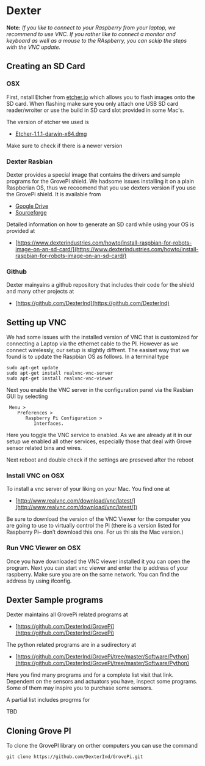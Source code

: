 
# Dexter

**Note:** *If you like to connect to your Raspberry from your laptop, we recommend to use VNC. If you rather like to connect a monitor and keyboard as well as a mouse to the RAspberry, you can sckip the steps with the VNC update.*

## Creating an SD Card

### OSX

First, nstall Etcher from  [etcher.io](https://etcher.io/) which allows you to flash images onto the SD card. When flashing make sure you only attach one USB SD card reader/wroiter or use the build in SD card slot provided in some Mac's.

The version of etcher we used is 

* [Etcher-1.1.1-darwin-x64.dmg](https://github.com/resin-io/etcher/releases/download/v1.1.1/Etcher-1.1.1-darwin-x64.dmg) 

Make sure to check if there is a newer version

### Dexter Rasbian


Dexter provides a special image that contains the drivers and sample programs for the GrovePi shield. We hadsome issues installing it on a plain Raspberian OS, thus we recoomend that you use dexters version if you use the GrovePi shield. It is available from 

* [Google Drive](http://sourceforge.net/projects/dexterindustriesraspbianflavor/)
* [Sourceforge](http://sourceforge.net/projects/dexterindustriesraspbianflavor/)



Detailed information on how to generate an SD card while using your OS is provided at 

* [https://www.dexterindustries.com/howto/install-raspbian-for-robots-image-on-an-sd-card/](https://www.dexterindustries.com/howto/install-raspbian-for-robots-image-on-an-sd-card/)

### Github

Dexter mainyains a github repository that includes their code for the shield and many other projects at

* [https://github.com/DexterInd](https://github.com/DexterInd)

## Setting up VNC

We had some issues with the installed version of VNC that is customized for connecting a Laptop via the ethernet cable to the PI. However as we connect wirelessly, our setup is slightly diffrent. The easiset way that we found is to update the Raspbian OS as follows. In a terminal type


	sudo apt-get update
	sudo apt-get install realvnc-vnc-server 
	sudo apt-get install realvnc-vnc-viewer

Next you enable the VNC server in the configuration panel via the Rasbian GUI by selecting

	 Menu > 
	    Preferences > 
	       Raspberry Pi Configuration > 
	          Interfaces.

Here you toggle the VNC service to enabled. As we are already at it in our setup we enabled all other services, especially those that deal with Grove sensor related bins and wires.

Next reboot and double check if the settings are preseved after the reboot

### Install VNC on OSX



To install a vnc server of your liking on your Mac. You find one at

* [http://www.realvnc.com/download/vnc/latest/](http://www.realvnc.com/download/vnc/latest/])

Be sure to download the version of the VNC Viewer for the computer you are going to use to virtually control the Pi (there is a version listed for Raspberry Pi– don’t download this one. For us thi sis the Mac version.)

### Run VNC Viewer on OSX

Once you have downloaded the VNC viewer installed it you can open the program. Next you can start vnc viewer and enter the ip address of your raspberry. Make sure you are on the same network. You can find the address by using ifconfig. 

## Dexter Sample programs

Dexter maintains all GrovePi related programs at

* [https://github.com/DexterInd/GrovePi](https://github.com/DexterInd/GrovePi)

The python related programs are in a sudirectory at

* [https://github.com/DexterInd/GrovePi/tree/master/Software/Python](https://github.com/DexterInd/GrovePi/tree/master/Software/Python)

Here you find many programs and for a complete list visit that link. Dependent on the sensors and actuators you have, inspect some programs. Some of them may inspire you to purchase some sensors. 

A partial list includes progrms for 
	
TBD

## Cloning Grove PI

To clone the GrovePI library on orther computers you can use the command

	git clone https://github.com/DexterInd/GrovePi.git
	
